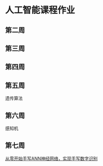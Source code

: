 # 人工智能课程作业
## 第二周
## 第三周
## 第四周
## 第五周
遗传算法
## 第六周
感知机
## 第七周
[从零开始手写ANN神经网络，实现手写数字识别](https://github.com/lovemefan/AIhomeworks/tree/master/week07)
